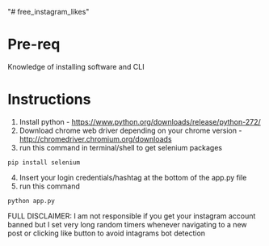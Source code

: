"# free_instagram_likes" 

# Pre-req
Knowledge of installing software and CLI

# Instructions

1. Install python - https://www.python.org/downloads/release/python-272/
2. Download chrome web driver depending on your chrome version - http://chromedriver.chromium.org/downloads
3. run this command in terminal/shell to get selenium packages 
```
pip install selenium
```
4. Insert your login credentials/hashtag at the bottom of the app.py file
5. run this command
```
python app.py
```

FULL DISCLAIMER:
I am not responsible if you get your instagram account banned but I set very long random timers whenever navigating to a new post or clicking like button to avoid intagrams bot detection
